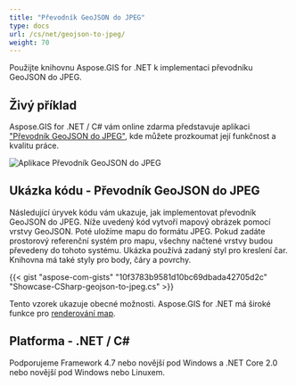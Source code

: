 ```yaml
---
title: "Převodník GeoJSON do JPEG"
type: docs
url: /cs/net/geojson-to-jpeg/
weight: 70
---
```


Použijte knihovnu Aspose.GIS for .NET k implementaci převodníku GeoJSON do JPEG.

## **Živý příklad**

Aspose.GIS for .NET / C# vám online zdarma představuje aplikaci ["Převodník GeoJSON do JPEG"](https://products.aspose.app/gis/viewer/geojson-to-jpeg), kde můžete prozkoumat její funkčnost a kvalitu práce.

![Aplikace Převodník GeoJSON do JPEG](viewer.png)

## **Ukázka kódu - Převodník GeoJSON do JPEG**

Následující úryvek kódu vám ukazuje, jak implementovat převodník GeoJSON do JPEG. Níže uvedený kód vytvoří mapový obrázek pomocí vrstvy GeoJSON. Poté uložíme mapu do formátu JPEG. Pokud zadáte prostorový referenční systém pro mapu, všechny načtené vrstvy budou převedeny do tohoto systému.
Ukázka používá zadaný styl pro kreslení čar. Knihovna má také styly pro body, čáry a povrchy.

{{< gist "aspose-com-gists" "10f3783b9581d10bc69dbada42705d2c" "Showcase-CSharp-geojson-to-jpeg.cs" >}}

Tento vzorek ukazuje obecné možnosti. Aspose.GIS for .NET má široké funkce pro [renderování map](https://docs.aspose.com/gis/net/map-rendering/).

## **Platforma - .NET / C#**

Podporujeme Framework 4.7 nebo novější pod Windows a .NET Core 2.0 nebo novější pod Windows nebo Linuxem.
